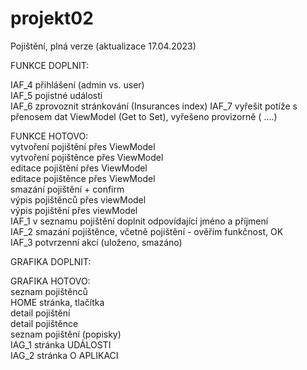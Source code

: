 # projekt02

Pojištění, plná verze (aktualizace 17.04.2023)

FUNKCE DOPLNIT:</br>

  IAF_4 přihlášení (admin vs. user)</br>
  IAF_5 pojistné události</br>
  IAF_6 zprovoznit stránkování (Insurances index)
  IAF_7 vyřešit potíže s přenosem dat ViewModel (Get to Set), vyřešeno provizorně (<input type="hidden" asp-for="InsuredPersonItem.FirstName" /> ....)

FUNKCE HOTOVO:</br>
  vytvoření pojištění přes ViewModel</br>
  vytvoření pojištěnce přes ViewModel</br>
  editace pojištění přes ViewModel </br>
  editace pojištěnce přes ViewModel</br>
  smazání pojištění + confirm</br>
  výpis pojištěnců přes viewModel</br>
  výpis pojištění přes viewModel</br>
  IAF_1 v seznamu pojištění doplnit odpovídající jméno a příjmení</br>
  IAF_2 smazání pojištěnce, včetně pojištění - ověřím funkčnost, OK</br>
  IAF_3 potvrzenní akcí (uloženo, smazáno)</br>
    
GRAFIKA DOPLNIT:</br>

  
GRAFIKA HOTOVO:</br>
  seznam pojištěnců</br>
  HOME stránka, tlačítka</br>
  detail pojištění</br>
  detail pojištěnce</br>
  seznam pojištění (popisky)</br>
  IAG_1 stránka UDÁLOSTI</br>
  IAG_2 stránka O APLIKACI</br>
